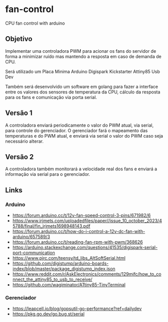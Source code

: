 # fan-control
CPU fan control with arduino

## Objetivo

Implementar uma controladora PWM para acionar os fans do servidor de forma a minimizar ruído mas mantendo a resposta em caso de demanda de CPU.

Será utilizado um Placa Minima Arduino Digispark Kickstarter Attiny85 Usb Dev

Também será desenvolvido um software em golang para fazer a interface entre os valores dos sensores de temperatura da CPU, cálculo da resposta para os fans e comunicação via porta serial.

## Versão 1

A controladora enviará periodicamente o valor do PWM atual, via serial, para controle do gerenciador.
O gerenciador fará o mapeamento das temperaturas e do PWM atual, e enviará via serial o valor do PWM caso seja necessário alterar.

## Versão 2

A controladora também monitorará a velocidade real dos fans e enviará a informação via serial para o gerenciador.


## Links

### Arduino

- https://forum.arduino.cc/t/12v-fan-speed-control-3-pins/671982/6
- https://www.irjmets.com/uploadedfiles/paper//issue_10_october_2023/45788/final/fin_irjmets1698948143.pdf
- https://forum.arduino.cc/t/how-do-i-control-a-12v-dc-fan-with-arduino/657589/3
- https://forum.arduino.cc/t/reading-fan-rpm-with-pwm/368626
- https://arduino.stackexchange.com/questions/41535/digispark-serial-port-communication
- https://www.pjrc.com/teensy/td_libs_AltSoftSerial.html
- https://github.com/digistump/arduino-boards-index/blob/master/package_digistump_index.json
- https://www.reddit.com/r/AskElectronics/comments/129mjfc/how_to_connect_the_attiny85_to_usb_to_receive/
- https://github.com/wagiminator/ATtiny85-TinyTerminal

### Gerenciador

- https://leapcell.io/blog/gopsutil-go-performance?ref=dailydev
- https://pkg.go.dev/go.bug.st/serial

